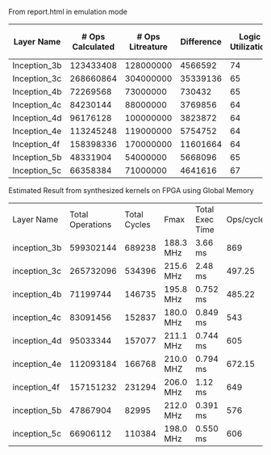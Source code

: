 From report.html in emulation mode

| Layer Name   | # Ops Calculated | # Ops Litreature | Difference  | Logic Utilization | ALUTs | Dedicated Logic Registers | Memory blocks | DSP Blocks |
|--------------|------------------|------------------|-------------|-------------------|-------|---------------------------|---------------|------------|
| Inception_3b | 123433408        | 128000000        | 4566592     | 74                | 39    | 37                        | 42            | 23         |
| Inception_3c | 268660864        | 304000000        | 35339136    | 65                | 34    | 33                        | 37            | 23         |
| Inception_4b | 72269568         | 73000000         | 730432      | 65                | 34    | 33                        | 36            | 23         |
| Inception_4c | 84230144         | 88000000         | 3769856     | 64                | 33    | 32                        | 36            | 23         |
| Inception_4d | 96176128         | 100000000        | 3823872     | 64                | 33    | 32                        | 36            | 23         |
| Inception_4e | 113245248        | 119000000        | 5754752     | 64                | 34    | 32                        | 36            | 23         |
| Inception_4f | 158398336        | 170000000        | 11601664    | 64                | 34    | 32                        | 36            | 23         |
| Inception_5b | 48331904         | 54000000         | 5668096     | 65                | 34    | 33                        | 37            | 23         |
| Inception_5c | 66358384         | 71000000         | 4641616     | 67                | 36    | 34                        | 39            | 23         |




Estimated Result from synthesized kernels on FPGA using Global Memory

|              |                  |              |           |                 |           |                     |          | 
|--------------|------------------|--------------|-----------|-----------------|-----------|---------------------|----------| 
| Layer Name   | Total Operations | Total Cycles | Fmax      | Total Exec Time| Ops/cycle | Global Memory (r/w) | Ops/byte | 
| inception_3b | 599302144        | 689238       | 188.3 MHz | 3.66 ms    | 869       | 37.91 MB            | 15       | 
| inception_3c | 265732096        | 534396       | 215.6 MHz | 2.48 ms    | 497.25    | 11.15 MB            | 22.72    | 
| inception_4b | 71199744         | 146735       | 195.8 MHz | 0.752 ms    | 485.22    | 6.65 MB             | 10.2     | 
| inception_4c | 83091456         | 152837       | 180.0 MHz | 0.849 ms    | 543       | 5.26 MB             | 15       | 
| inception_4d | 95033344         | 157077       | 211.1 MHz | 0.744 ms    | 605       | 5.52 MB             | 16.4     | 
| inception_4e | 112093184        | 166768       | 210.0 MHZ | 0.794 ms    | 672.15    | 5.92 MB             | 18       | 
| inception_4f | 157151232        | 231294       | 206.0 MHz | 1.12 ms    | 649       | 7.64 MB            | 19.59    | 
| inception_5b | 47867904         | 82995        | 212.0 MHz | 0.391 ms    | 576       | 5.97 MB             | 7.63     | 
| inception_5c | 66906112         | 110384       | 198.0 MHz | 0.550 ms    | 606       | 10.84 MB            | 5.81     | 
